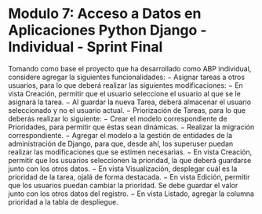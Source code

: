 # Modulo 7: Acceso a Datos en Aplicaciones Python Django - Individual - Sprint Final
Tomando como base el proyecto que ha desarrollado como ABP individual, considere agregar la siguientes
funcionalidades:
− Asignar tareas a otros usuarios, para lo que deberá realizar las siguientes modificaciones:
− En vista Creación, permitir que el usuario seleccione el usuario al que se le asignará la
tarea.
− Al guardar la nueva Tarea, deberá almacenar el usuario seleccionado y no el usuario actual.
− Priorización de Tareas, para lo que deberás realizar lo siguiente:
− Crear el modelo correspondiente de Prioridades, para permitir que éstas sean dinámicas.
− Realizar la migración correspondiente.
− Agregar el modelo a la gestión de entidades de la administración de Django, para que,
desde ahí, los superuser puedan realizar las modificaciones que se estimen necesarias.
− En vista Creación, permitir que los usuarios seleccionen la prioridad, la que deberá
guardarse junto con los otros datos.
− En vista Visualización, desplegar cuál es la prioridad de la tarea, ojalá de forma destacada.
− En vista Edición, permitir que los usuarios puedan cambiar la prioridad. Se debe guardar
el valor junto con los otros datos del registro.
− En vista Listado, agregar la columna prioridad a la tabla de despliegue.
